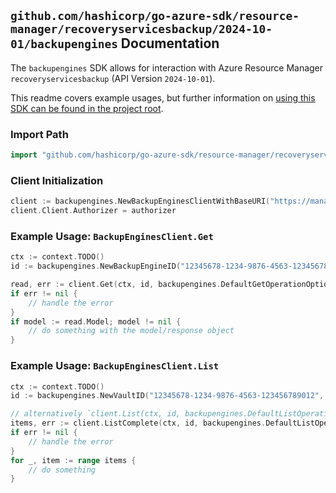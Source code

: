 
## `github.com/hashicorp/go-azure-sdk/resource-manager/recoveryservicesbackup/2024-10-01/backupengines` Documentation

The `backupengines` SDK allows for interaction with Azure Resource Manager `recoveryservicesbackup` (API Version `2024-10-01`).

This readme covers example usages, but further information on [using this SDK can be found in the project root](https://github.com/hashicorp/go-azure-sdk/tree/main/docs).

### Import Path

```go
import "github.com/hashicorp/go-azure-sdk/resource-manager/recoveryservicesbackup/2024-10-01/backupengines"
```


### Client Initialization

```go
client := backupengines.NewBackupEnginesClientWithBaseURI("https://management.azure.com")
client.Client.Authorizer = authorizer
```


### Example Usage: `BackupEnginesClient.Get`

```go
ctx := context.TODO()
id := backupengines.NewBackupEngineID("12345678-1234-9876-4563-123456789012", "example-resource-group", "vaultName", "backupEngineName")

read, err := client.Get(ctx, id, backupengines.DefaultGetOperationOptions())
if err != nil {
	// handle the error
}
if model := read.Model; model != nil {
	// do something with the model/response object
}
```


### Example Usage: `BackupEnginesClient.List`

```go
ctx := context.TODO()
id := backupengines.NewVaultID("12345678-1234-9876-4563-123456789012", "example-resource-group", "vaultName")

// alternatively `client.List(ctx, id, backupengines.DefaultListOperationOptions())` can be used to do batched pagination
items, err := client.ListComplete(ctx, id, backupengines.DefaultListOperationOptions())
if err != nil {
	// handle the error
}
for _, item := range items {
	// do something
}
```
